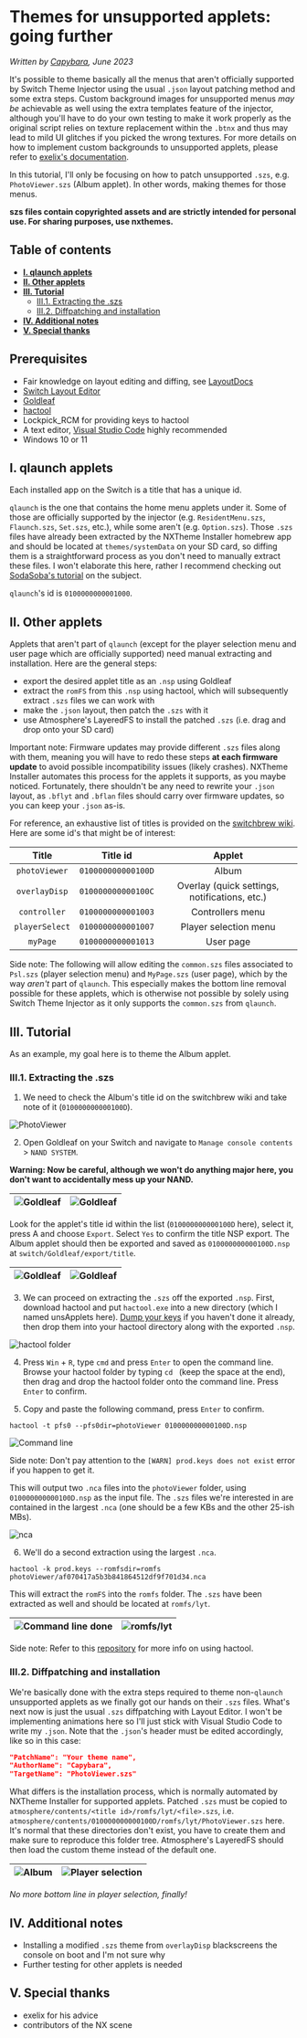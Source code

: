 # Themes for unsupported applets: going further
*Written by [Capybara](https://themezer.net/creators/382997176307154945), June 2023*

It's possible to theme basically all the menus that aren't officially supported by Switch Theme Injector using the usual `.json` layout patching method and some extra steps. Custom background images for unsupported menus *may be* achievable as well using the extra templates feature of the injector, although you'll have to do your own testing to make it work properly as the original script relies on texture replacement within the `.btnx` and thus may lead to mild UI glitches if you picked the wrong textures. For more details on how to implement custom backgrounds to unsupported applets, please refer to [exelix's documentation](https://github.com/exelix11/SwitchThemeInjector/blob/master/SzsPatching.md).

In this tutorial, I'll only be focusing on how to patch unsupported `.szs`, e.g. `PhotoViewer.szs` (Album applet). In other words, making themes for those menus.

**szs files contain copyrighted assets and are strictly intended for personal use. For sharing purposes, use nxthemes.**

## Table of contents

- **[I. qlaunch applets](#i-qlaunch-applets)**
- **[II. Other applets](#ii-other-applets)**
- **[III. Tutorial](#iii-tutorial)**
	- [III.1. Extracting the .szs](#iii1-extracting-the-szs)
	- [III.2. Diffpatching and installation](#iii2-diffpatching-and-installation)
- **[IV. Additional notes](#iv-additional-notes)**
- **[V. Special thanks](#v-special-thanks)**

## Prerequisites

- Fair knowledge on layout editing and diffing, see [LayoutDocs](layoutdocs.themezer.net/)
- [Switch Layout Editor](https://github.com/FuryBaguette/SwitchLayoutEditor/releases/tag/beta15)
- [Goldleaf](https://github.com/XorTroll/Goldleaf)
- [hactool](https://github.com/SciresM/hactool/releases/tag/1.4.0)
- Lockpick_RCM for providing keys to hactool
- A text editor, [Visual Studio Code](https://code.visualstudio.com/) highly recommended
- Windows 10 or 11

## I. qlaunch applets

Each installed app on the Switch is a title that has a unique id.

`qlaunch` is the one that contains the home menu applets under it. Some of those are officially supported by the injector (e.g. `ResidentMenu.szs`, `Flaunch.szs`, `Set.szs`, etc.), while some aren't (e.g. `Option.szs`). Those `.szs` files have already been extracted by the NXTheme Installer homebrew app and should be located at `themes/systemData` on your SD card, so diffing them is a straightforward process as you don't need to manually extract these files. I won't elaborate this here, rather I recommend checking out [SodaSoba's tutorial](https://layoutdocs.themezer.net/guide/diffpatch/) on the subject.

`qlaunch`'s id is `0100000000001000`.

## II. Other applets

Applets that aren't part of `qlaunch` (except for the player selection menu and user page which are officially supported) need manual extracting and installation. Here are the general steps:

- export the desired applet title as an `.nsp` using Goldleaf
- extract the `romFS` from this `.nsp` using hactool, which will subsequently extract `.szs` files we can work with
- make the `.json` layout, then patch the `.szs` with it
- use Atmosphere's LayeredFS to install the patched `.szs` (i.e. drag and drop onto your SD card)

Important note: Firmware updates may provide different `.szs` files along with them, meaning you will have to redo these steps **at each firmware update** to avoid possible incompatibility issues (likely crashes). NXTheme Installer automates this process for the applets it supports, as you maybe noticed. Fortunately, there shouldn't be any need to rewrite your `.json` layout, as `.bflyt` and `.bflan` files should carry over firmware updates, so you can keep your `.json` as-is.

For reference, an exhaustive list of titles is provided on the [switchbrew wiki](https://switchbrew.org/wiki/Title_list). Here are some id's that might be of interest:

|      Title     | Title id           |         Applet         |
|:--------------:|--------------------|:----------------------:|
|  `photoViewer` | `010000000000100D` |          Album         |
|  `overlayDisp` | `010000000000100C` | Overlay (quick settings, notifications, etc.) |
|  `controller`  | `0100000000001003` |    Controllers menu    |
| `playerSelect` | `0100000000001007` |  Player selection menu |
|    `myPage`    | `0100000000001013` |        User page       |

Side note: The following will allow editing the `common.szs` files associated to `Psl.szs` (player selection menu) and `MyPage.szs` (user page), which by the way *aren't* part of `qlaunch`. This especially makes the bottom line removal possible for these applets, which is otherwise not possible by solely using Switch Theme Injector as it only supports the `common.szs` from `qlaunch`.

## III. Tutorial

As an example, my goal here is to theme the Album applet.

### III.1. Extracting the .szs

1) We need to check the Album's title id on the switchbrew wiki and take note of it (`010000000000100D`).

![PhotoViewer](titleid.jpg "PhotoViewer")

2) Open Goldleaf on your Switch and navigate to `Manage console contents` > `NAND SYSTEM`.

**Warning: Now be careful, although we won't do anything major here, you don't want to accidentally mess up your NAND.**


| ![Goldleaf](goldleaf1.jpg "Goldleaf") | ![Goldleaf](goldleaf2.jpg "Goldleaf") |
| ------------------------------------- | --------------------------------------------- |

Look for the applet's title id within the list (`010000000000100D` here), select it, press A and choose `Export`. Select `Yes` to confirm the title NSP export. The Album applet should then be exported and saved as `010000000000100D.nsp` at `switch/Goldleaf/export/title`.

| ![Goldleaf](goldleaf3.jpg "Goldleaf") | ![Goldleaf](goldleaf4.jpg "Goldleaf") |
| ------------------------------------- | --------------------------------------------- |

3) We can proceed on extracting the `.szs` off the exported `.nsp`.
First, download hactool and put `hactool.exe` into a new directory (which I named unsApplets here). [Dump your keys](https://nh-server.github.io/switch-guide/extras/dumping_title_keys/) if you haven't done it already, then drop them into your hactool directory along with the exported `.nsp`.

![hactool folder](hactoolfolder.JPG "hactool folder")

4) Press `Win` + `R`, type `cmd` and press `Enter` to open the command line. Browse your hactool folder by typing `cd ` (keep the space at the end), then drag and drop the hactool folder onto the command line. Press `Enter` to confirm.

5) Copy and paste the following command, press `Enter` to confirm.

`hactool -t pfs0 --pfs0dir=photoViewer 010000000000100D.nsp`

![Command line](cmd.JPG "Command line")

Side note: Don't pay attention to the `[WARN] prod.keys does not exist` error if you happen to get it.

This will output two `.nca` files into the `photoViewer` folder, using `010000000000100D.nsp` as the input file. The `.szs` files we're interested in are contained in the largest `.nca` (one should be a few KBs and the other 25-ish MBs).

![nca](nca.JPG "nca")

6) We'll do a second extraction using the largest `.nca`.

`hactool -k prod.keys --romfsdir=romfs photoViewer/af070417a5b3b841864512df9f701d34.nca`

This will extract the `romFS` into the `romfs` folder. The `.szs` have been extracted as well and should be located at `romfs/lyt`.

| ![Command line done](cmd_done.JPG "Command line done") | ![romfs/lyt](lyt.JPG "romfs/lyt") |
| ------------------------------------- | --------------------------------------------- |

Side note: Refer to this [repository](https://github.com/SciresM/hactool) for more info on using hactool.

### III.2. Diffpatching and installation

We're basically done with the extra steps required to theme non-`qlaunch` unsupported applets as we finally got our hands on their `.szs` files. What's next now is just the usual `.szs` diffpatching with Layout Editor. I won't be implementing animations here so I'll just stick with Visual Studio Code to write my `.json`. Note that the `.json`'s header must be edited accordingly, like so in this case:

```json
"PatchName": "Your theme name",
"AuthorName": "Capybara",
"TargetName": "PhotoViewer.szs"
```

What differs is the installation process, which is normally automated by NXTheme Installer for supported applets. Patched `.szs` must be copied to `atmosphere/contents/<title id>/romfs/lyt/<file>.szs`, i.e. `atmosphere/contents/010000000000100D/romfs/lyt/PhotoViewer.szs` here. It's normal that these directories don't exist, you have to create them and make sure to reproduce this folder tree. Atmosphere's LayeredFS should then load the custom theme instead of the default one.

| ![Album](album.jpg "Album") | ![Player selection](psl.jpg "Player selection") |
| ------------------------------------- | --------------------------------------------- |


*No more bottom line in player selection, finally!*

## IV. Additional notes

- Installing a modified `.szs` theme from `overlayDisp` blackscreens the console on boot and I'm not sure why
- Further testing for other applets is needed

## V. Special thanks

- exelix for his advice
- contributors of the NX scene
